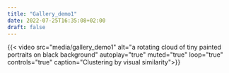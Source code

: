 ```yaml
---
title: "Gallery_demo1"
date: 2022-07-25T16:35:08+02:00
draft: false
---
```


{{< video src="media/gallery_demo1" alt="a rotating cloud of tiny painted portraits on black background" autoplay="true" 
muted="true" loop="true" controls="true" caption="Clustering by visual similarity">}}